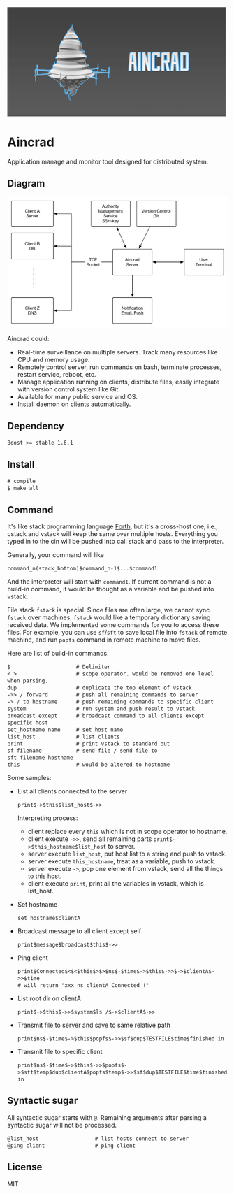 <img src="https://raw.githubusercontent.com/rijn/Aincrad/master/res/logo.gif" width="500px" height="250px">

# Aincrad

Application manage and monitor tool designed for distributed system.

## Diagram

![](https://raw.githubusercontent.com/rijn/Aincrad/master/res/diagram.jpg)

Aincrad could:

* Real-time surveillance on multiple servers. Track many resources like CPU and memory usage.
* Remotely control server, run commands on bash, terminate processes, restart service, reboot, etc.
* Manage application running on clients, distribute files, easily integrate with version control system like Git.
* Available for many public service and OS.
* Install daemon on clients automatically.

## Dependency

```
Boost >= stable 1.6.1
```

## Install

```
# compile
$ make all
```

## Command

It's like stack programming language [Forth](https://en.wikipedia.org/wiki/Forth_(programming_language)), but it's a cross-host one, i.e., cstack and vstack will keep the same over multiple hosts. Everything you typed in to the cin will be pushed into call stack and pass to the interpreter.

Generally, your command will like

```
command_n(stack_bottom)$command_n-1$...$command1
```

And the interpreter will start with `command1`. If current command is not a build-in command, it would be thought as a variable and be pushed into vstack.

File stack `fstack` is special. Since files are often large, we cannot sync `fstack` over machines. `fstack` would like a temporary dictionary saving received data. We implemented some commands for you to access these files. For example, you can use `sf`/`sft` to save local file into `fstack` of remote machine, and run `popfs` command in remote machine to move files.

Here are list of build-in commands.

```
$                     # Delimiter
< >                   # scope operator. would be removed one level when parsing.
dup                   # duplicate the top element of vstack
->> / forward         # push all remaining commands to server
-> / to hostname      # push remaining commands to specific client
system                # run system and push result to vstack
broadcast except      # broadcast command to all clients except specific host
set_hostname name     # set host name
list_host             # list clients
print                 # print vstack to standard out
sf filename           # send file / send file to
sft filename hostname
this                  # would be altered to hostname
```

Some samples:

* List all clients connected to the server
    ```
    print$->$this$list_host$->>
    ```

    Interpreting process:

    * client replace every `this` which is not in scope operator to hostname.
    * client execute `->>`, send all remaining parts `print$->$this_hostname$list_host` to server.
    * server execute `list_host`, put host list to a string and push to vstack.
    * server execute `this_hostname`, treat as a variable, push to vstack.
    * server execute `->`, pop one element from vstack, send all the things to this host.
    * client execute `print`, print all the variables in vstack, which is list_host.

* Set hostname
    ```
    set_hostname$clientA
    ```

* Broadcast message to all client except self
    ```
    print$message$broadcast$this$->>
    ```

* Ping client
    ```
    print$Connected$<$<$this$>$>$ns$-$time$->$this$->>$->$clientA$->>$time
    # will return "xxx ns clientA Connected !"
    ```

* List root dir on clientA
    ```
    print$->$this$->>$system$ls /$->$clientA$->>
    ```

* Transmit file to server and save to same relative path
    ```
    print$ns$-$time$->$this$popfs$->>$sf$dup$TESTFILE$time$finished in
    ```

* Transmit file to specific client
    ```
    print$ns$-$time$->$this$->>$popfs$->$sft$temp$dup$clientA$popfs$temp$->>$sf$dup$TESTFILE$time$finished in
    ```

## Syntactic sugar

All syntactic sugar starts with `@`. Remaining arguments after parsing a syntactic sugar will not be processed.

```
@list_host                  # list hosts connect to server
@ping client                # ping client
```

## License

MIT